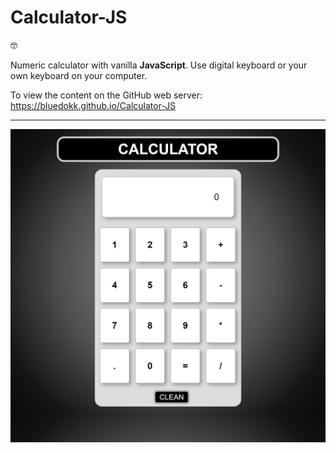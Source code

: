 <h1>Calculator-JS</h1>🤓<br>
<p>Numeric calculator with vanilla <b>JavaScript</b>. Use digital keyboard or your own keyboard on your computer.</p> 
<p>To view the content on the GitHub web server: <a href="https://bluedokk.github.io/Calculator-JS">https://bluedokk.github.io/Calculator-JS</a></p>
<hr>
<a href="https://bluedokk.github.io/Calculator-JS"><img src="screenshot.png" alt="Calculator" name="Calculator"></a>
